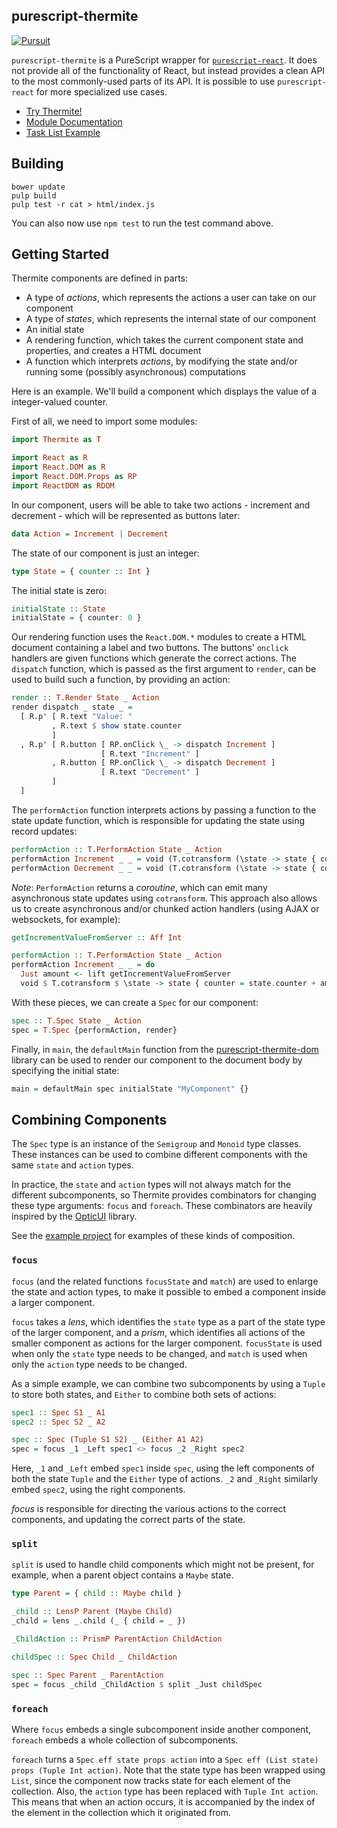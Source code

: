 ## purescript-thermite

[![Pursuit](http://pursuit.purescript.org/packages/purescript-thermite/badge)](http://pursuit.purescript.org/packages/purescript-thermite/)

`purescript-thermite` is a PureScript wrapper for [`purescript-react`](http://github.com/purescript-contrib/purescript-react). It does not provide all of the functionality of React, but instead provides a clean API to the most commonly-used parts of its API. It is possible to use `purescript-react` for more specialized use cases.

- [Try Thermite!](http://try.purescript.org/?backend=thermite)
- [Module Documentation](generated-docs/Thermite.md)
- [Task List Example](http://try.purescript.org/?gist=f5f273e4c5e4161fceff&backend=thermite)

## Building

```
bower update
pulp build
pulp test -r cat > html/index.js
```

You can also now use `npm test` to run the test command above.

## Getting Started

Thermite components are defined in parts:

- A type of _actions_, which represents the actions a user can take on our component
- A type of _states_, which represents the internal state of our component
- An initial state
- A rendering function, which takes the current component state and properties, and creates a HTML document
- A function which interprets _actions_, by modifying the state and/or running some (possibly asynchronous) computations

Here is an example. We'll build a component which displays the value of a integer-valued counter.

First of all, we need to import some modules:

```purescript
import Thermite as T

import React as R
import React.DOM as R
import React.DOM.Props as RP
import ReactDOM as RDOM
```

In our component, users will be able to take two actions - increment and decrement - which will be represented as buttons later:

```purescript
data Action = Increment | Decrement
```

The state of our component is just an integer:

```purescript
type State = { counter :: Int }
```

The initial state is zero:

```purescript
initialState :: State
initialState = { counter: 0 }
```

Our rendering function uses the `React.DOM.*` modules to create a HTML document containing a label and two buttons. The buttons' `onclick` handlers are given functions which generate the correct actions. The `dispatch` function, which is passed as the first argument to `render`, can be used to build such a function, by providing an action:

```purescript
render :: T.Render State _ Action
render dispatch _ state _ =
  [ R.p' [ R.text "Value: "
         , R.text $ show state.counter
         ]
  , R.p' [ R.button [ RP.onClick \_ -> dispatch Increment ]
                    [ R.text "Increment" ]
         , R.button [ RP.onClick \_ -> dispatch Decrement ]
                    [ R.text "Decrement" ]
         ]
  ]
```

The `performAction` function interprets actions by passing a function to the state update function, which is responsible for updating the state using record updates:

```purescript
performAction :: T.PerformAction State _ Action
performAction Increment _ _ = void (T.cotransform (\state -> state { counter = state.counter + 1 }))
performAction Decrement _ _ = void (T.cotransform (\state -> state { counter = state.counter - 1 }))
```

_Note_: `PerformAction` returns a _coroutine_, which can emit many asynchronous state updates using `cotransform`. This approach also allows us to create asynchronous and/or chunked action handlers (using AJAX or websockets, for example):

```purescript
getIncrementValueFromServer :: Aff Int

performAction :: T.PerformAction State _ Action
performAction Increment _ _ = do
  Just amount <- lift getIncrementValueFromServer
  void $ T.cotransform $ \state -> state { counter = state.counter + amount }
```

With these pieces, we can create a `Spec` for our component:

```purescript
spec :: T.Spec State _ Action
spec = T.Spec {performAction, render}
```

Finally, in `main`, the `defaultMain` function from the
[purescript-thermite-dom](https://github.com/athanclark/purescript-thermite-dom)
library can be used to render our component to the document body by specifying the initial state:

```purescript
main = defaultMain spec initialState "MyComponent" {}
```

## Combining Components

The `Spec` type is an instance of the `Semigroup` and `Monoid` type classes. These instances can be used to combine different components with the same `state` and `action` types.

In practice, the `state` and `action` types will not always match for the different subcomponents, so Thermite provides combinators for changing these type arguments: `focus` and `foreach`. These combinators are heavily inspired by the [OpticUI](https://github.com/zrho/purescript-optic-ui) library.

See the [example project](test/) for examples of these kinds of composition.

### `focus`

`focus` (and the related functions `focusState` and `match`) are used to enlarge the state and action types, to make it possible to embed a component inside a larger component.

`focus` takes a _lens_, which identifies the `state` type as a part of the state type of the larger component, and a _prism_, which identifies all actions of the smaller component as actions for the larger component. `focusState` is used when only the `state` type needs to be changed, and `match` is used when only the `action` type needs to be changed.

As a simple example, we can combine two subcomponents by using a `Tuple` to store both states, and `Either` to combine both sets of actions:

```purescript
spec1 :: Spec S1 _ A1
spec2 :: Spec S2 _ A2

spec :: Spec (Tuple S1 S2) _ (Either A1 A2)
spec = focus _1 _Left spec1 <> focus _2 _Right spec2
```

Here, `_1` and `_Left` embed `spec1` inside `spec`, using the left components of both the state `Tuple` and the `Either` type of actions. `_2` and `_Right` similarly embed `spec2`, using the right components.

_focus_ is responsible for directing the various actions to the correct components, and updating the correct parts of the state.

### `split`

`split` is used to handle child components which might not be present, for
example, when a parent object contains a `Maybe` state.

```purescript
type Parent = { child :: Maybe child }

_child :: LensP Parent (Maybe Child)
_child = lens _.child (_ { child = _ })

_ChildAction :: PrismP ParentAction ChildAction

childSpec :: Spec Child _ ChildAction

spec :: Spec Parent _ ParentAction
spec = focus _child _ChildAction $ split _Just childSpec
```

### `foreach`

Where `focus` embeds a single subcomponent inside another component, `foreach` embeds a whole collection of subcomponents.

`foreach` turns a `Spec eff state props action` into a `Spec eff (List state) props (Tuple Int action)`. Note that the state type has been wrapped using `List`, since the component now tracks state for each element of the collection. Also, the `action` type has been replaced with `Tuple Int action`. This means that when an action occurs, it is accompanied by the index of the element in the collection which it originated from.
